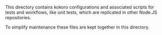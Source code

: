 This directory contains kokoro configurations and associated scripts for tests 
and workflows, like unit tests, which are replicated in other Node.JS
repositories.

To simplify maintenance these files are kept together in this directory.